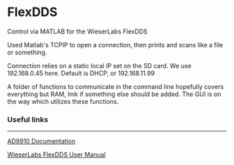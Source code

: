 # FlexDDS
 Control via MATLAB for the WieserLabs FlexDDS
 
Used Matlab's TCPIP to open a connection, then prints and scans like a file or something. 

Connection relies on a static local IP set on the SD card. We use 192.168.0.45 here. Default is DHCP, or 192.168.11.99

A folder of functions to communicate in the command line hopefully covers everything but RAM, lmk if something else should be added. 
The GUI is on the way which utilizes these functions. 


### Useful links
---
[AD9910 Documentation](https://www.analog.com/media/en/technical-documentation/data-sheets/AD9910.pdf)

[WieserLabs FlexDDS User Manual](https://www.wieserlabs.com/prods/radio-frequency/flexdds-ng/FlexDDS-NG_Manual.pdf)
